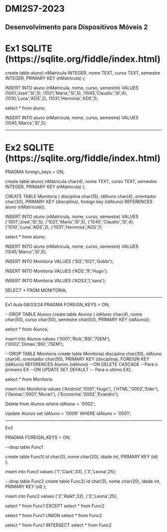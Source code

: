 # DMI2S7-2023
Desenvolvimento para Dispositivos Móveis 2
--------------------------------------------------------------------
<h1>Ex1 SQLITE (https://sqlite.org/fiddle/index.html)</h1>
create table aluno(
nMatricula INTEGER,
nome TEXT,
curso TEXT,
semestre INTEGER,
PRIMARY KEY (nMatricula)
);

INSERT INTO aluno (nMatricula, nome, curso, semestre)
VALUES
(1001,'José','SI',5),
(1021,'Maria','SI',5),
(1045,'Claudio','SI',4),
(1010,'Luna','ADS',2),
(1031,'Herminia','ADS',1);

select * from aluno;

INSERT INTO aluno (nMatricula, nome, curso, semestre)
VALUES
(1045,'Marco','SI',5);
<hr>
<h1>Ex2 SQLITE (https://sqlite.org/fiddle/index.html)</h1>

PRAGMA foreign_keys = ON;

create table aluno(
nMatricula char(4),
nome TEXT,
curso TEXT,
semestre INTEGER,
PRIMARY KEY (nMatricula)
);

CREATE TABLE Monitoria (
disciplina char(15),
idAluno char(4), 
orientador char(30),
PRIMARY KEY (disciplina),
foreign key (idAluno) REFERENCES aluno (nMatricula));

INSERT INTO aluno (nMatricula, nome, curso, semestre)
VALUES
('1001','José','SI',5),
('1021','Maria','SI',5),
('1045','Claudio','SI',4),
('1010','Luna','ADS',2),
('1031','Herminia','ADS',1);

select * from aluno;

INSERT INTO aluno (nMatricula, nome, curso, semestre)
VALUES
(1045,'Marco','SI',5);

INSERT INTO Monitoria VALUES
('SI2','1021','Gobbi');

INSERT INTO Monitoria VALUES
('ADS','9','Hugo');

INSERT INTO Monitoria VALUES
('ADS3',1,'sans');

SELECT * FROM MONITORIA;

-----------------------------------------
Ex1 Aula 08/03/24
PRAGMA FOREIGN_KEYS = ON;

--DROP TABLE Alunos
create table Alunos (
idAluno char(4),
nome char(50),
curso char(50),
semestre chat(50),
PRIMARY KEY (idAluno));

select * from Alunos;

insert into Alunos values
('0001','Rick','BSI','7SEM'),
('0002','Dimas','BSI','7SEM');

--DROP TABLE Monitoria
create table Monitoria(
disciplina char(30),
idAluno char(4),
orientador char(50),
PRIMARY KEY (disciplina),
FOREIGN KEY (idAluno) REFERENCES Alunos (idAluno)
--ON DELETE CASCADE --Para o primeiro EX
--ON UPDATE SET DEFAULT -- Para o ultimo EX);

select * from Monitoria

insert into Monitoria values 
('Android','0001','Hugo'),
('HTML','0002','Eder'),
('Gestao','0001','Murari'),
('Economia','0002','Evandro');

Delete from Alunos where idAluno = '0002';

Update Alunos set idAluno = '0009' WHERE idAluno = '0001'; 

-----------------------------------------------------
Ex3

PRAGMA FOREIGN_KEYS = ON;

--drop table Func1

create table Func1(
id char(3),
nome char(20),
idade int,
PRIMARY KEY (id)
);

insert into Func1 values
('1','Clark',33),
('3','Leona',25);

--drop table Func2
create table Func2(
id char(3),
nome char(20),
idade int,
PRIMARY KEY (id)
);

insert into Func2 values
('2','Ralkf',32),
('3','Leona',25);

select * from Func1
EXCEPT
select * from Func2


select * from Func1
UNION
select * from Func2


select * from Func1
INTERSECT
select * from Func2










